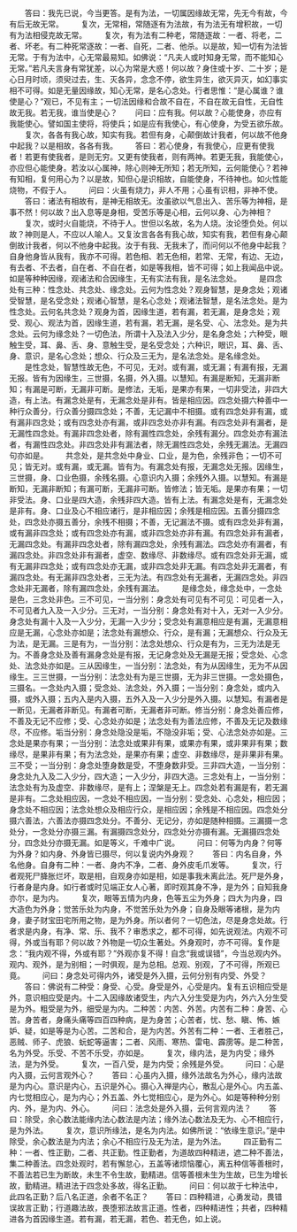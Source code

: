 <!-- { "loadSidebar": true } -->
　　答曰：我先已说，今当更答。是有为法，一切属因缘故无常，先无今有故，今有后无故无常。
　　复次，无常相，常随逐有为法故，有为法无有增积故，一切有为法相侵克故无常。
　　复次，有为法有二种老，常随逐故：一者、将老，二者、坏老。有二种死常逐故：一者、自死，二者、他杀。以是故，知一切有为法皆无常。于有为法中，心无常最易知。如佛说：“凡夫人或时知身无常，而不能知心无常。”若凡夫言身有常犹差，以心为常是大惑！何以故？身住或十岁、二十岁；是心日月时顷，须臾过去，生、灭各异，念念不停，欲生异生，欲灭异灭，如幻事实相不可得。如是无量因缘故，知心无常，是名心念处。行者思惟：“是心属谁？谁使是心？”观已，不见有主；一切法因缘和合故不自在，不自在故无自性，无自性故无我。若无我，谁当使是心？
　　问曰：应有我。何以故？心能使身，亦应有我能使心。譬如国主使将，将使兵；如是应有我使心，有心使身，为受五欲乐故。
　　复次，各各有我心故，知实有我。若但有身，心颠倒故计我者，何以故不他身中起我？以是相故，各各有我。
　　答曰：若心使身，有我使心，应更有使我者！若更有使我者，是则无穷。又更有使我者，则有两神。若更无我，我能使心，亦应但心能使身。若汝以心属神，除心则神无所知；若无所知，云何能使心？若神有知相，复何用心为？以是故，知但心是识相故，自能使身，不待神也。如火性能烧物，不假于人。
　　问曰：火虽有烧力，非人不用；心虽有识相，非神不使。
　　答曰：诸法有相故有，是神无相故无。汝虽欲以气息出入、苦乐等为神相，是事不然！何以故？出入息等是身相，受苦乐等是心相，云何以身、心为神相？
　　复次，或时火自能烧，不待于人。世但以名故，名为人烧。汝论堕负处。何以故？神则是人，不应以人喻人。又复汝言各各有我心故，知实有我，若但有身心颠倒故计我者，何以不他身中起我。汝于有我、无我未了，而问何以不他身中起我？自身他身皆从我有，我亦不可得。若色相、若无色相，若常、无常，有边、无边，有去者、不去者，自在者、不自在者，如是等我相，皆不可得；如上我闻品中说。如是等种种因缘，观诸法和合因缘生，无有实法有我，是名法念处。
　　是四念处有三种：性念处、共念处、缘念处。云何为性念处？观身智慧，是身念处；观诸受智慧，是名受念处；观诸心智慧，是名心念处；观诸法智慧，是名法念处。是为性念处。云何名共念处？观身为首，因缘生道，若有漏，若无漏，是身念处；观受、观心、观法为首，因缘生道，若有漏，若无漏，是名受、心、法念处。是为共念处。云何为缘念处？一切色法，所谓十入及法入少分，是名身念处；六种受，眼触生受，耳、鼻、舌、身、意触生受，是名受念处；六种识，眼识，耳、鼻、舌、身、意识，是名心念处；想众、行众及三无为，是名法念处。是名缘念处。
　　是性念处，智慧性故无色，不可见，无对。或有漏，或无漏；有漏有报，无漏无报。皆有为因缘生，三世摄，名摄，外入摄。以慧知。有漏是断知，无漏非断知；有漏是可断，无漏非可断。是修法，无垢，是果亦有果，一切非受法，非四大造，有上法。有漏念处是有，无漏念处是非有。皆是相应因。四念处摄六种善中一种行众善分，行众善分摄四念处；不善，无记漏中不相摄。或有四念处非有漏，或有漏非四念处；或有四念处亦有漏，或非四念处亦非有漏。有四念处非有漏者，是无漏性四念处。有漏非四念处者，除有漏性四念处，余残有漏分。四念处亦有漏法者，有漏性四念处。非四念处非有漏法者，除无漏性四念处，余残无漏法。无漏四句亦如是。
　　共念处，是共念处中身业、口业，是为色，余残非色；一切不可见；皆无对。或有漏，或无漏。皆有为。有漏念处有报，无漏念处无报。因缘生，三世摄，身、口业色摄，余残名摄。心意识内入摄；余残外入摄。以慧知。有漏是断知，无漏非断知；有漏可断，无漏非可断。皆修法；皆无垢。是果亦有果；一切非受法。身、口业是四大造，余残非四大造。皆有上法。有漏念处是有，无漏念处是非有。身、口业及心不相应诸行，是非相应因；余残是相应因。五善分摄四念处，四念处亦摄五善分，余残不相摄；不善，无记漏法不摄。或有四念处非有漏，或有漏非四念处；或有四念处亦有漏，或非四念处亦非有漏。有四念处非有漏者，无漏四念处。有漏非四念处者，除有漏四念处，余残有漏法。四念处亦有漏者，有漏四念处。非四念处非有漏者，虚空、数缘尽、非数缘尽。或有四念处非无漏，或有无漏非四念处；或有四念处亦无漏，或非四念处非无漏。有四念处非无漏者，有漏四念处。有无漏非四念处者，三无为法。有四念处有无漏者，无漏四念处。非四念处非无漏者，除有漏四念处，余残有漏法。
　　是缘念处，缘念处中，一念处是色，三念处非色。三不可见，一当分别：身念处有可见有不可见：可见者一入，不可见者九入及一入少分。三无对，一当分别：身念处有对十入，无对一入少分。身念处有漏十入及一入少分，无漏一入少分；受念处有漏意相应是有漏，无漏意相应是无漏，心念处亦如是；法念处有漏想众、行众，是有漏；无漏想众、行众及无为法，是无漏。三是有为，一当分别：法念处想众、行众是有为，三无为法是无为。不善身念处及善有漏身念处是有报，无记身念处及无漏是无报；受念处、心念处、法念处亦如是。三从因缘生，一当分别：法念处，有为从因缘生，无为不从因缘生。三三世摄，一当分别：法念处有为是三世摄，无为非三世摄。一念处摄色，三摄名。一念处内入摄；受念处、法念处，外入摄；一当分别：身念处，或内入摄，或外入摄；五内入是内入摄，五外入及一入少分是外入摄。以慧知。有漏者是一断见，无漏者非断见。有漏者可断，无漏者非可断。修当分别：身念处善应修，不善及无记不应修；受、心念处亦如是；法念处有为善法应修，不善及无记及数缘尽，不应修。垢当分别：身念处隐没是垢，不隐没非垢；受、心法念处亦如是。三念处是果亦有果；一当分别：法念处或果非有果，或果亦有果，或非果非有果；数缘尽，是果非有果；有为法念处，是果亦有果；虚空、非数缘尽，是非果非有果。三不受；一当分别：身念处堕身数是受，不堕身数非受。三非四大造，一当分别：身念处九入及二入少分，四大造；一入少分，非四大造。三念处有上，一当分别：法念处有为及虚空、非数缘尽，是有上；涅槃是无上。四念处若有漏是有，若无漏是非有。二念处相应因，一念处不相应因，一当分别：受念处、心念处，相应因；身念处不相应因；法念处想众及相应行众，是相应因；余残是不相应因。四念处分摄六善法，六善法亦摄四念处分。不善分、无记分，亦如是随种相摄。三漏摄一念处分，一念处分亦摄三漏。有漏摄四念处分，四念处分亦摄有漏。无漏摄四念处分，四念处分亦摄无漏。如是等义，千难中广说。
　　问曰：何等为内身？何等为外身？如内身、外身皆已摄尽，何以复说内外身观？
　　答曰：内名自身，外名他身。自身有二种：一者、身内不净，二者、身外皮毛爪发等。
　　复次，行者观死尸胮胀烂坏，取是相，自观身亦如是相，如是事我未离此法。死尸是外身，行者身是内身。如行者或时见端正女人心著，即时观其身不净，是为外；自知我身亦尔，是为内。
　　复次，眼等五情为内身，色等五尘为外身；四大为内身，四大造色为外身；觉苦乐处为内身，不觉苦乐处为外身；自身及眼等诸根，是为内身，妻子财宝田宅所用之物，是为外身。所以者何？一切色法，尽是身念处故。行者求是内身，有净、常、乐、我不？审悉求之，都不可得，如先说观法。内观不可得，外或当有耶？何以故？外物是一切众生著处。外身观时，亦不可得。复作是念：“我内观不得，外或有耶？”外观亦复不得！自念“我或误错”，今当总观内外。观内、观外，是为别相；一时俱观，是为总相。总观、别观，了不可得，所观已竟。
　　问曰：身念处可得内外，诸受是外入摄，云何分别有内受、外受？
　　答曰：佛说有二种受：身受、心受。身受是外，心受是内。复有五识相应受是外，意识相应受是内。十二入因缘故诸受生，内六入分生受是为内，外六入分生受是为外。粗受是为外，细受是为内。二种苦：内苦、外苦。内苦有二种：身苦、心苦。身苦者，身痛头痛等四百四种病，是为身苦；心苦者，忧、愁、瞋、怖、嫉妒、疑，如是等是为心苦。二苦和合，是为内苦。外苦有二种：一者、王者胜己，恶贼、师子、虎狼、蚖蛇等逼害；二者、风雨、寒热、雷电、霹雳等。是二种苦，名为外受。乐受、不苦不乐受，亦如是。
　　复次，缘内法，是为内受；缘外法，是为外受。
　　复次，一百八受，是为内受；余残是外受。
　　问曰：心是内入摄，云何言观外心？
　　答曰：心虽内入摄，缘外法故名为外心，缘内法故是为内心。意识是内心，五识是外心。摄心入禅是内心，散乱心是外心。内五盖、内七觉相应心，是为内心；外五盖、外七觉相应心，是为外心。如是等种种分别内、外，是为内、外心。
　　问曰：法念处是外入摄，云何言观内法？
　　答曰：除受，余心数法能缘内法心数法是内法；缘外法心数法及无为、心不相应行，是为外法。
　　复次，意识所缘法，是名为内法。如佛所说：“依缘生意识。”是中除受，余心数法是为内法；余心不相应行及无为法，是为外法。
　　四正勤有二种：一者、性正勤，二者、共正勤。性正勤者，为道故四种精进，遮二种不善法，集二种善法。四念处观时，若有懈怠心，五盖等诸烦恼覆心，离五种信等善根时，不善法若已生为断故，未生不令生故，勤精进。信等善根未生为生故，已生为增长故，勤精进。精进法于四念处多故，得名正勤。
　　问曰：何以故于七种法中，此四名正勤？后八名正道，余者不名正？
　　答曰：四种精进，心勇发动，畏错误故言正勤；行道趣法故，畏堕邪法故言正道。性者，四种精进性；共者，四种精进各为首因缘生道。若有漏，若无漏，若色、若无色，如上说。
